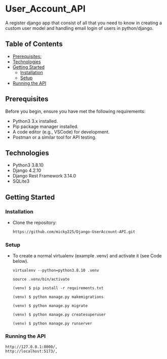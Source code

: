 # User_Account_API
A register django app that consist of all that you need to know in creating a custom user model and handling email login of users in python/django.

## Table of Contents

- [Prerequisites:](#prerequisites)
- [Technologies](#technologies)
- [Getting Started](#getting-started)
  - [Installation](#installation)
  - [Setup](#setup)
- [Running the API](#running-the-api)


## Prerequisites

Before you begin, ensure you have met the following requirements:

- Python3 3.x installed.
- Pip package manager installed.
- A code editor (e.g., VSCode) for development.
- Postman or a similar tool for API testing.

## Technologies
* Python3 3.8.10
* Django 4.2.10
* Django Rest Framework 3.14.0
* SQLite3

## Getting Started

### Installation

* Clone the repository:

   ```bash
   https://github.com/micky225/Django-UserAccount-API.git

### Setup
* To create a normal virtualenv (example .venv) and activate it (see Code below).

  ```
  virtualenv --python=python3.8.10 .venv
  
  source .venv/bin/activate

  (venv) $ pip install -r requirements.txt

  (venv) $ python manage.py makemigrations

  (venv) $ python manage.py migrate

  (venv) $ python manage.py createsuperuser 

  (venv) $ python manage.py runserver

### Running the API

   ```
   http://127.0.0.1:8000/,
   http://localhost:5173/,

   ```


